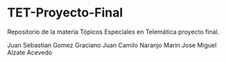 # TET-Proyecto-Final
Repositorio de la materia Tópicos Especiales en Telemática  proyecto final.

Juan Sebastian Gomez Graciano
Juan Camilo Naranjo Marin
Jose Miguel Alzate Acevedo
